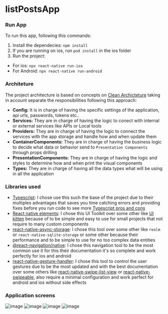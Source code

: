 # listPostsApp

### Run App

To run this app, following this commands: 

1. Install the dependecies: `npm install`
2. If you are running on ios, run `pod install` in the ios folder
3. Run the project:
  - For ios: `npx react-native run-ios`
  - For Android: `npx react-native run-android`

### Architeture

The project architecture is based on concepts on [Clean Archicteture](https://www.amazon.com/Clean-Architecture-Craftsmans-Software-Structure/dp/0134494164) taking in account separate the responsibilities following this approach:

* **Config:** It is in charge of having the specific settings of the application, api urls, passwords, tokens etc..
* **Services:** They are in charge of having the logic to conect with internal or external services like APIs or Local tools
* **Providers:** They are in charge of having the logic to connect the services with the app storage and handle how and when update them
* **ContainerComponents:** They are in charge of having the business logic to decide what data or behavior send to `Presentation Components` through props drilling 
* **PresentationComponents:** They are in charge of having the logic and styles to determine how and when print the visual components
* **Types:** They are in charge of having all the data types what will be using in all the application

### Libraries used

* [Typescript](https://www.typescriptlang.org/): I chose use this such the base of the project due to their multiples advantages that saves you time catching errors and providing fixes before you run code to see more [Typescript pros and cons](https://www.altexsoft.com/blog/typescript-pros-and-cons/)
* [React native elements](https://reactnativeelements.com/): I chose this UI Toolkit over some other like [UI kitten](https://akveo.github.io/react-native-ui-kitten/) because of to be simple and easy to use for small projects that not require to many custom components
* [react-native-async-storage](https://github.com/react-native-async-storage/async-storage): I chose this tool over some other like `realm` or `react-native-sqlite-storage` or some other because their performance and to be simple to use for no too complex data entities
* [@react-navigation/native](https://reactnavigation.org/): I chose this navigation tool to be the most common use it for this their documentation it's so complete and work perfectly for ios and android
* [react-native-gesture-handler](https://docs.swmansion.com/): I chose this tool to control the user gestures due to be the most updated and with the best documentation over some others like [react-native-swipe-list-view](https://github.com/jemise111/react-native-swipe-list-view) or  [react-native-swipeable](https://github.com/jshanson7/react-native-swipeable), also require a minimal configuration and work perfect for android and ios without side effects

### Application screens

![image](https://user-images.githubusercontent.com/11137311/112779180-bd4e5700-900b-11eb-8982-0f11053a94b3.png)
![image](https://user-images.githubusercontent.com/11137311/112779207-d0612700-900b-11eb-8694-eaad1946c2d9.png)
![image](https://user-images.githubusercontent.com/11137311/112779228-dd7e1600-900b-11eb-8320-ae1eef28c1b8.png)
![image](https://user-images.githubusercontent.com/11137311/112779298-06061000-900c-11eb-9490-79323df46bb4.png)


